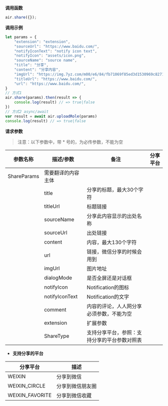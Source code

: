 **调用函数**
```js
air.share({});
```

**调用示例**
```js
let params = {
    "extension": "extension",
    "sourceUrl": "https://www.baidu.com/",
    "notifyIconText": "notify icon text",
    "notifyIcon": "assets/icon.png",
    "sourceName": "source name",
    "title": "分享",
    "content": "分享内容",
    "imgUrl": "https://img.7yz.com/m00/e6/84/fb71069f85ed3d1530969c827181e43e.jpg",
    "titleUrl": "https://www.baidu.com/",
    "url": "https://www.baidu.com/",
}
// 方式1
air.share(params).then(result => {
    console.log(result) // => true|false
})
// 方式2 async/await
var result = await air.uploadRole(params)
console.log(result) // => true|false
```

**请求参数**
> 注意：以下参数中，带 * 号的，为必传参数，不能为空

| 参数名称    | 描述/参数          | 备注                                         | 分享平台 |
| ----------- | ------------------ | -------------------------------------------- | -------- |
| ShareParams | 需要翻译的内容主体 |                                              |          |
|             | title              | 分享的标题，最大30个字符                     |          |
|             | titleUrl           | 标题链接                                     |          |
|             | sourceName         | 分享此内容显示的出处名称                     |          |
|             | sourceUrl          | 出处链接                                     |          |
|             | content            | 内容，最大130个字符                          |          |
|             | url                | 链接，微信分享的时候会用到                   |          |
|             | imgUrl             | 图片地址                                     |          |
|             | dialogMode         | 是否全屏还是对话框                           |          |
|             | notifyIcon         | Notification的图标                           |          |
|             | notifyIconText     | Notification的文字                           |          |
|             | comment            | 内容的评论，人人网分享必须参数，不能为空     |          |
|             | extension          | 扩展参数                                     |          |
|             | ShareType          | 支持分享平台，参照：支持分享的平台参数对照表 |          |

* **支持分享的平台**

| 分享平台          | 描述                   |
| ----------------- | ---------------------- |
| WEIXIN            | 分享到微信             |
| WEIXIN_CIRCLE     | 分享到微信朋友圈       |
| WEIXIN_FAVORITE   | 分享到微信收藏         |
